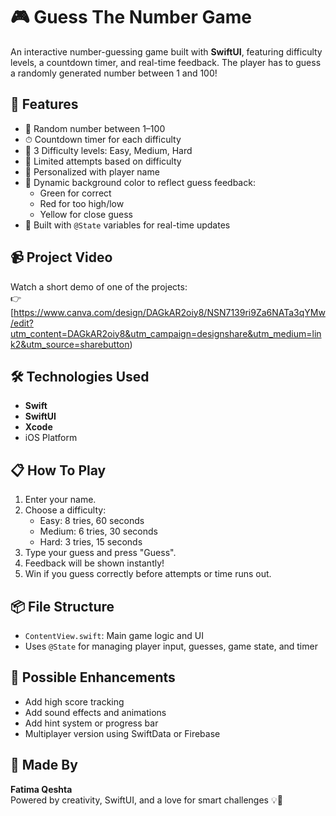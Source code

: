 # 🎮 Guess The Number Game

An interactive number-guessing game built with **SwiftUI**, featuring difficulty levels, a countdown timer, and real-time feedback. The player has to guess a randomly generated number between 1 and 100!

## 🧩 Features

- 🔢 Random number between 1–100
- ⏱ Countdown timer for each difficulty
- 🧠 3 Difficulty levels: Easy, Medium, Hard
- 🎯 Limited attempts based on difficulty
- 🧍 Personalized with player name
- 🎨 Dynamic background color to reflect guess feedback:
  - Green for correct
  - Red for too high/low
  - Yellow for close guess
- 📱 Built with `@State` variables for real-time updates

## 📹 Project Video

Watch a short demo of one of the projects:  
👉 [https://www.canva.com/design/DAGkAR2oiy8/NSN7139ri9Za6NATa3qYMw/edit?utm_content=DAGkAR2oiy8&utm_campaign=designshare&utm_medium=link2&utm_source=sharebutton)

## 🛠 Technologies Used

- **Swift**
- **SwiftUI**
- **Xcode**
- iOS Platform

## 📋 How To Play

1. Enter your name.
2. Choose a difficulty:
   - Easy: 8 tries, 60 seconds
   - Medium: 6 tries, 30 seconds
   - Hard: 3 tries, 15 seconds
3. Type your guess and press "Guess".
4. Feedback will be shown instantly!
5. Win if you guess correctly before attempts or time runs out.

## 📦 File Structure

- `ContentView.swift`: Main game logic and UI
- Uses `@State` for managing player input, guesses, game state, and timer

## 🔮 Possible Enhancements

- Add high score tracking
- Add sound effects and animations
- Add hint system or progress bar
- Multiplayer version using SwiftData or Firebase

## 🧕 Made By

**Fatima Qeshta**  
Powered by creativity, SwiftUI, and a love for smart challenges 💡💚



